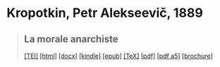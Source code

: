# Kropotkin, Petr Alekseevič, 1889

> ## La morale anarchiste
>  <a title="Source XML/TEI" class="mime48 tei" href="https://hurlus.github.io/tei/kropotkin1889_morale-anarchiste.xml">[TEI]</a>  <a title="HTML une page" class="mime48 html" href="https://hurlus.github.io/kropotkin1889_morale-anarchiste/kropotkin1889_morale-anarchiste.html">[html]</a>  <a title="Bureautique (LibreOffice, MS.Word)" class="mime48 docx" href="https://hurlus.github.io/kropotkin1889_morale-anarchiste/kropotkin1889_morale-anarchiste.docx">[docx]</a>  <a title="Amazon.kindle" class="mime48 mobi" href="https://hurlus.github.io/kropotkin1889_morale-anarchiste/kropotkin1889_morale-anarchiste.mobi">[kindle]</a>  <a title="EPUB, pour liseuses et téléphones" class="mime48 epub" href="https://hurlus.github.io/kropotkin1889_morale-anarchiste/kropotkin1889_morale-anarchiste.epub">[epub]</a>  <a title="LaTeX" class="mime48 tex" href="https://hurlus.github.io/kropotkin1889_morale-anarchiste/kropotkin1889_morale-anarchiste.tex">[TeX]</a>  <a title="PDF à imprimer, A4 2 colonnes" class="mime48 pdf" href="https://hurlus.github.io/kropotkin1889_morale-anarchiste/kropotkin1889_morale-anarchiste.pdf">[pdf]</a>  <a title="PDF à lire, A5 une colonne" class="mime48 a5" href="https://hurlus.github.io/kropotkin1889_morale-anarchiste/kropotkin1889_morale-anarchiste_a5.pdf">[pdf a5]</a>  <a title="Brochure à agrafer, pdf imposé pour imprimante recto/verso" class="mime48 brochure" href="https://hurlus.github.io/kropotkin1889_morale-anarchiste/kropotkin1889_morale-anarchiste_brochure.pdf">[brochure]</a> 
